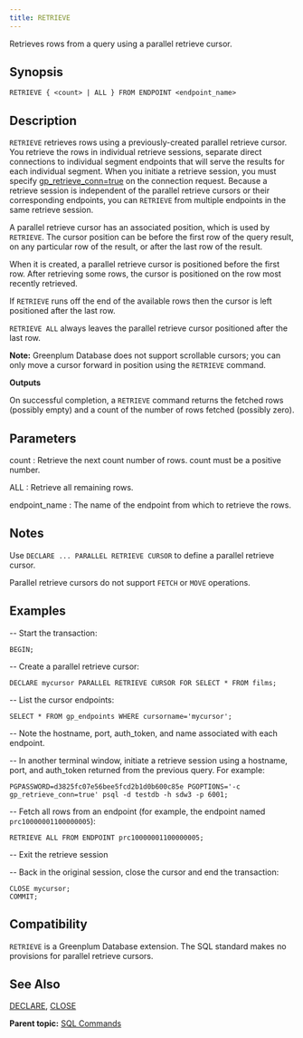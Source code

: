 ```yaml
---
title: RETRIEVE 
---
```


Retrieves rows from a query using a parallel retrieve cursor.

## <a id="section2"></a>Synopsis 

``` {#sql_command_synopsis}
RETRIEVE { <count> | ALL } FROM ENDPOINT <endpoint_name>
```

## <a id="section3"></a>Description 

`RETRIEVE` retrieves rows using a previously-created parallel retrieve cursor. You retrieve the rows in individual retrieve sessions, separate direct connections to individual segment endpoints that will serve the results for each individual segment. When you initiate a retrieve session, you must specify [gp\_retrieve\_conn=true](../config_params/guc-list.html#gp_retrieve_conn) on the connection request. Because a retrieve session is independent of the parallel retrieve cursors or their corresponding endpoints, you can `RETRIEVE` from multiple endpoints in the same retrieve session.

A parallel retrieve cursor has an associated position, which is used by `RETRIEVE`. The cursor position can be before the first row of the query result, on any particular row of the result, or after the last row of the result.

When it is created, a parallel retrieve cursor is positioned before the first row. After retrieving some rows, the cursor is positioned on the row most recently retrieved.

If `RETRIEVE` runs off the end of the available rows then the cursor is left positioned after the last row.

`RETRIEVE ALL` always leaves the parallel retrieve cursor positioned after the last row.

**Note:** Greenplum Database does not support scrollable cursors; you can only move a cursor forward in position using the `RETRIEVE` command.

**Outputs**

On successful completion, a `RETRIEVE` command returns the fetched rows \(possibly empty\) and a count of the number of rows fetched \(possibly zero\).

## <a id="section5"></a>Parameters 

count
:   Retrieve the next count number of rows. count must be a positive number.

ALL
:   Retrieve all remaining rows.

endpoint\_name
:   The name of the endpoint from which to retrieve the rows.

## <a id="section6"></a>Notes 

Use `DECLARE ... PARALLEL RETRIEVE CURSOR` to define a parallel retrieve cursor.

Parallel retrieve cursors do not support `FETCH` or `MOVE` operations.

## <a id="section7"></a>Examples 

-- Start the transaction:

```
BEGIN;
```

-- Create a parallel retrieve cursor:

```
DECLARE mycursor PARALLEL RETRIEVE CURSOR FOR SELECT * FROM films;
```

-- List the cursor endpoints:

```
SELECT * FROM gp_endpoints WHERE cursorname='mycursor';
```

-- Note the hostname, port, auth\_token, and name associated with each endpoint.

-- In another terminal window, initiate a retrieve session using a hostname, port, and auth\_token returned from the previous query. For example:

```
PGPASSWORD=d3825fc07e56bee5fcd2b1d0b600c85e PGOPTIONS='-c gp_retrieve_conn=true' psql -d testdb -h sdw3 -p 6001;
```

-- Fetch all rows from an endpoint \(for example, the endpoint named `prc10000001100000005`\):

```
RETRIEVE ALL FROM ENDPOINT prc10000001100000005;
```

-- Exit the retrieve session

-- Back in the original session, close the cursor and end the transaction:

```
CLOSE mycursor;
COMMIT;
```

## <a id="section8"></a>Compatibility 

`RETRIEVE` is a Greenplum Database extension. The SQL standard makes no provisions for parallel retrieve cursors.

## <a id="section9"></a>See Also 

[DECLARE](DECLARE.html), [CLOSE](CLOSE.html)

**Parent topic:** [SQL Commands](../sql_commands/sql_ref.html)

